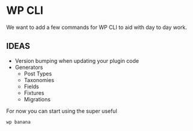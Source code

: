# WP CLI

We want to add a few commands for WP CLI to aid with day to day work.

## IDEAS

* Version bumping when updating your plugin code
* Generators
    * Post Types
    * Taxonomies
    * Fields
    * Fixtures
    * Migrations

For now you can start using the super useful

```
wp banana
```
